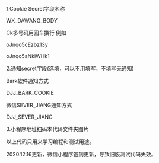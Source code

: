 1.Cookie 
Secret字段名称

WX_DAWANG_BODY

Ck多号码用回车换行
例如


oJnqo5cEzbz13y


oJnqo5aNklWHk1



2.通知secret字段(选填，可以不用填写，不填写无通知)

Bark软件通知方式

DJJ_BARK_COOKIE

微信SEVER_JIANG通知方式

DJJ_SEVER_JIANG


3.小程序地址扫码本代码文件夹图片



以上代码只用来学习编程和测试用途。

2020.12.16更新，微信小程序签到更新，导致旧版测试代码失效。
